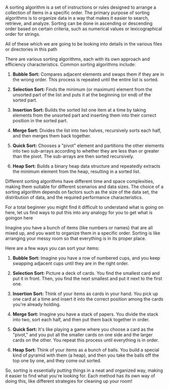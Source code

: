 A sorting algorithm is a set of instructions or rules designed to arrange a collection of items in a specific order. The primary purpose of sorting algorithms is to organize data in a way that makes it easier to search, retrieve, and analyze. Sorting can be done in ascending or descending order based on certain criteria, such as numerical values or lexicographical order for strings.

All of these which we are going to be looking into details in the various files or directories in this path

There are various sorting algorithms, each with its own approach and efficiency characteristics. Common sorting algorithms include:

1. **Bubble Sort:** Compares adjacent elements and swaps them if they are in the wrong order. This process is repeated until the entire list is sorted.

2. **Selection Sort:** Finds the minimum (or maximum) element from the unsorted part of the list and puts it at the beginning (or end) of the sorted part.

3. **Insertion Sort:** Builds the sorted list one item at a time by taking elements from the unsorted part and inserting them into their correct position in the sorted part.

4. **Merge Sort:** Divides the list into two halves, recursively sorts each half, and then merges them back together.

5. **Quick Sort:** Chooses a "pivot" element and partitions the other elements into two sub-arrays according to whether they are less than or greater than the pivot. The sub-arrays are then sorted recursively.

6. **Heap Sort:** Builds a binary heap data structure and repeatedly extracts the minimum element from the heap, resulting in a sorted list.

Different sorting algorithms have different time and space complexities, making them suitable for different scenarios and data sizes. The choice of a sorting algorithm depends on factors such as the size of the data set, the distribution of data, and the required performance characteristics.


For a total beginner you might find it difficult to understand what is going on here, let us find ways to put this into any analogy for you to get what is goingon here

Imagine you have a bunch of items (like numbers or names) that are all mixed up, and you want to organize them in a specific order. Sorting is like arranging your messy room so that everything is in its proper place.

Here are a few ways you can sort your items:

1. **Bubble Sort:** Imagine you have a row of numbered cups, and you keep swapping adjacent cups until they are in the right order.

2. **Selection Sort:** Picture a deck of cards. You find the smallest card and put it in front. Then, you find the next smallest and put it next to the first one.

3. **Insertion Sort:** Think of your items as cards in your hand. You pick up one card at a time and insert it into the correct position among the cards you're already holding.

4. **Merge Sort:** Imagine you have a stack of papers. You divide the stack into two, sort each half, and then put them back together in order.

5. **Quick Sort:** It's like playing a game where you choose a card as the "pivot," and you put all the smaller cards on one side and the larger cards on the other. You repeat this process until everything is in order.

6. **Heap Sort:** Think of your items as a bunch of balls. You build a special kind of pyramid with them (a heap), and then you take the balls off the top one by one, and they come out sorted.

So, sorting is essentially putting things in a neat and organized way, making it easier to find what you're looking for. Each method has its own way of doing this, like different strategies for cleaning up your room!
